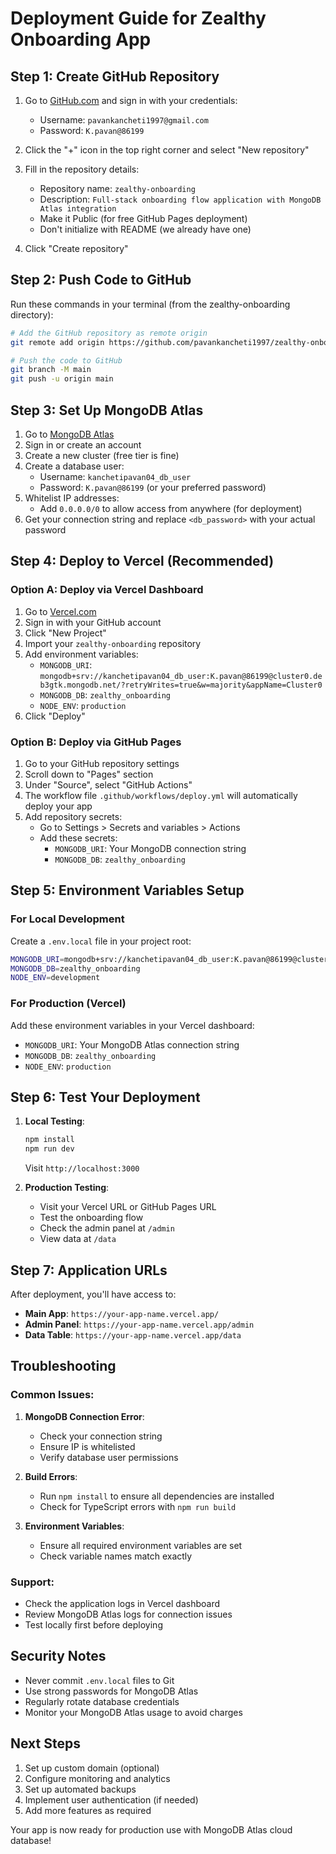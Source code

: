 # Deployment Guide for Zealthy Onboarding App

## Step 1: Create GitHub Repository

1. Go to [GitHub.com](https://github.com) and sign in with your credentials:
   - Username: `pavankancheti1997@gmail.com`
   - Password: `K.pavan@86199`

2. Click the "+" icon in the top right corner and select "New repository"

3. Fill in the repository details:
   - Repository name: `zealthy-onboarding`
   - Description: `Full-stack onboarding flow application with MongoDB Atlas integration`
   - Make it Public (for free GitHub Pages deployment)
   - Don't initialize with README (we already have one)

4. Click "Create repository"

## Step 2: Push Code to GitHub

Run these commands in your terminal (from the zealthy-onboarding directory):

```bash
# Add the GitHub repository as remote origin
git remote add origin https://github.com/pavankancheti1997/zealthy-onboarding.git

# Push the code to GitHub
git branch -M main
git push -u origin main
```

## Step 3: Set Up MongoDB Atlas

1. Go to [MongoDB Atlas](https://www.mongodb.com/atlas)
2. Sign in or create an account
3. Create a new cluster (free tier is fine)
4. Create a database user:
   - Username: `kanchetipavan04_db_user`
   - Password: `K.pavan@86199` (or your preferred password)
5. Whitelist IP addresses:
   - Add `0.0.0.0/0` to allow access from anywhere (for deployment)
6. Get your connection string and replace `<db_password>` with your actual password

## Step 4: Deploy to Vercel (Recommended)

### Option A: Deploy via Vercel Dashboard

1. Go to [Vercel.com](https://vercel.com)
2. Sign in with your GitHub account
3. Click "New Project"
4. Import your `zealthy-onboarding` repository
5. Add environment variables:
   - `MONGODB_URI`: `mongodb+srv://kanchetipavan04_db_user:K.pavan@86199@cluster0.deb3gtk.mongodb.net/?retryWrites=true&w=majority&appName=Cluster0`
   - `MONGODB_DB`: `zealthy_onboarding`
   - `NODE_ENV`: `production`
6. Click "Deploy"

### Option B: Deploy via GitHub Pages

1. Go to your GitHub repository settings
2. Scroll down to "Pages" section
3. Under "Source", select "GitHub Actions"
4. The workflow file `.github/workflows/deploy.yml` will automatically deploy your app
5. Add repository secrets:
   - Go to Settings > Secrets and variables > Actions
   - Add these secrets:
     - `MONGODB_URI`: Your MongoDB connection string
     - `MONGODB_DB`: `zealthy_onboarding`

## Step 5: Environment Variables Setup

### For Local Development
Create a `.env.local` file in your project root:

```bash
MONGODB_URI=mongodb+srv://kanchetipavan04_db_user:K.pavan@86199@cluster0.deb3gtk.mongodb.net/?retryWrites=true&w=majority&appName=Cluster0
MONGODB_DB=zealthy_onboarding
NODE_ENV=development
```

### For Production (Vercel)
Add these environment variables in your Vercel dashboard:
- `MONGODB_URI`: Your MongoDB Atlas connection string
- `MONGODB_DB`: `zealthy_onboarding`
- `NODE_ENV`: `production`

## Step 6: Test Your Deployment

1. **Local Testing**:
   ```bash
   npm install
   npm run dev
   ```
   Visit `http://localhost:3000`

2. **Production Testing**:
   - Visit your Vercel URL or GitHub Pages URL
   - Test the onboarding flow
   - Check the admin panel at `/admin`
   - View data at `/data`

## Step 7: Application URLs

After deployment, you'll have access to:
- **Main App**: `https://your-app-name.vercel.app/`
- **Admin Panel**: `https://your-app-name.vercel.app/admin`
- **Data Table**: `https://your-app-name.vercel.app/data`

## Troubleshooting

### Common Issues:

1. **MongoDB Connection Error**:
   - Check your connection string
   - Ensure IP is whitelisted
   - Verify database user permissions

2. **Build Errors**:
   - Run `npm install` to ensure all dependencies are installed
   - Check for TypeScript errors with `npm run build`

3. **Environment Variables**:
   - Ensure all required environment variables are set
   - Check variable names match exactly

### Support:
- Check the application logs in Vercel dashboard
- Review MongoDB Atlas logs for connection issues
- Test locally first before deploying

## Security Notes

- Never commit `.env.local` files to Git
- Use strong passwords for MongoDB Atlas
- Regularly rotate database credentials
- Monitor your MongoDB Atlas usage to avoid charges

## Next Steps

1. Set up custom domain (optional)
2. Configure monitoring and analytics
3. Set up automated backups
4. Implement user authentication (if needed)
5. Add more features as required

Your app is now ready for production use with MongoDB Atlas cloud database!
